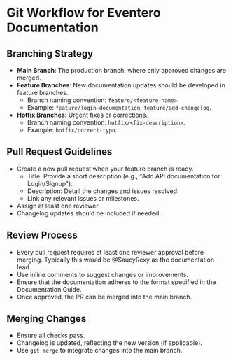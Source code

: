 # Git Workflow for Eventero Documentation

## Branching Strategy

- **Main Branch**: The production branch, where only approved changes are merged.
- **Feature Branches**: New documentation updates should be developed in feature branches.
  - Branch naming convention: `feature/<feature-name>`.
  - Example: `feature/login-documentation`, `feature/add-changelog`.
- **Hotfix Branches**: Urgent fixes or corrections.
  - Branch naming convention: `hotfix/<fix-description>`.
  - Example: `hotfix/correct-typo`.

## Pull Request Guidelines

- Create a new pull request when your feature branch is ready.
  - Title: Provide a short description (e.g., "Add API documentation for Login/Signup").
  - Description: Detail the changes and issues resolved.
  - Link any relevant issues or milestones.
- Assign at least one reviewer.
- Changelog updates should be included if needed.

## Review Process

- Every pull request requires at least one reviewer approval before merging. Typically this would be @SaucyRexy as the documentation lead.
- Use inline comments to suggest changes or improvements.
- Ensure that the documentation adheres to the format specified in the Documentation Guide.
- Once approved, the PR can be merged into the main branch.

## Merging Changes

- Ensure all checks pass.
- Changelog is updated, reflecting the new version (if applicable).
- Use `git merge` to integrate changes into the main branch.
